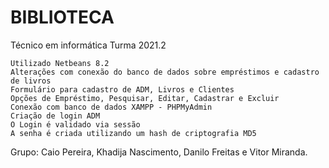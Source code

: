 # BIBLIOTECA
Técnico em informática Turma 2021.2
    
    Utilizado Netbeans 8.2
    Alterações com conexão do banco de dados sobre empréstimos e cadastro de livros
    Formulário para cadastro de ADM, Livros e Clientes
    Opções de Empréstimo, Pesquisar, Editar, Cadastrar e Excluir
    Conexão com banco de dados XAMPP - PHPMyAdmin
    Criação de login ADM
    O Login é validado via sessão
    A senha é criada utilizando um hash de criptografia MD5

Grupo: Caio Pereira, Khadija Nascimento, Danilo Freitas e Vitor Miranda.
